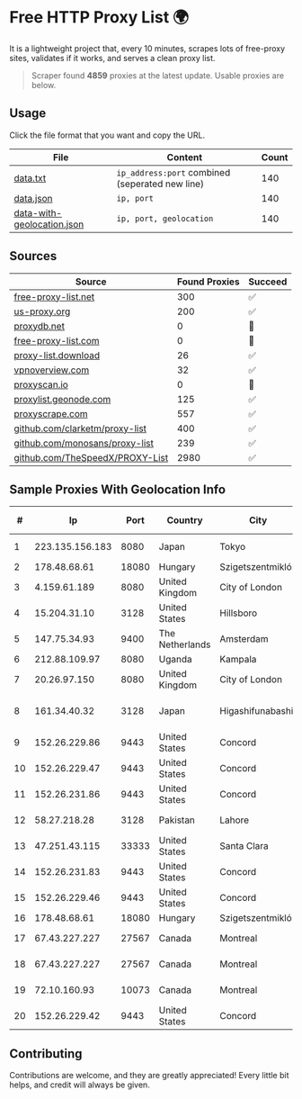 
# Free HTTP Proxy List 🌍

It is a lightweight project that, every 10 minutes, scrapes lots of free-proxy sites, validates if it works, and serves a clean proxy list.


> Scraper found **4859** proxies at the latest update. Usable proxies are below.

## Usage

Click the file format that you want and copy the URL.


|File|Content|Count|
|----|-------|-----|
|[data.txt](https://raw.githubusercontent.com/themiralay/Proxy-List-World/master/data.txt)|`ip_address:port` combined (seperated new line)|140|
|[data.json](https://raw.githubusercontent.com/themiralay/Proxy-List-World/master/data.json)|`ip, port`|140|
|[data-with-geolocation.json](https://raw.githubusercontent.com/themiralay/Proxy-List-World/master/data-with-geolocation.json)|`ip, port, geolocation`|140|

## Sources

|Source|Found Proxies|Succeed|
|------|-------------|-------|
|[free-proxy-list.net](https://free-proxy-list.net)|300|✅|
|[us-proxy.org](https://www.us-proxy.org)|200|✅|
|[proxydb.net](http://proxydb.net)|0|🚫|
|[free-proxy-list.com](https://free-proxy-list.com/?page=&port=&type%5B%5D=http&type%5B%5D=https&up_time=0&search=Search)|0|🚫|
|[proxy-list.download](https://www.proxy-list.download/HTTP)|26|✅|
|[vpnoverview.com](https://vpnoverview.com/privacy/anonymous-browsing/free-proxy-servers)|32|✅|
|[proxyscan.io](https://www.proxyscan.io)|0|🚫|
|[proxylist.geonode.com](https://proxylist.geonode.com/api/proxy-list?limit=300&page=1&sort_by=lastChecked&sort_type=desc&protocols=http,https)|125|✅|
|[proxyscrape.com](https://api.proxyscrape.com/v2/?request=displayproxies&protocol=http&timeout=10000&country=all&ssl=all&anonymity=all)|557|✅|
|[github.com/clarketm/proxy-list](https://raw.githubusercontent.com/clarketm/proxy-list/master/proxy-list-raw.txt)|400|✅|
|[github.com/monosans/proxy-list](https://raw.githubusercontent.com/monosans/proxy-list/main/proxies/http.txt)|239|✅|
|[github.com/TheSpeedX/PROXY-List](https://raw.githubusercontent.com/TheSpeedX/PROXY-List/master/http.txt)|2980|✅|


## Sample Proxies With Geolocation Info

|#|Ip|Port|Country|City|Internet Service Provider|
|-|--|----|-------|----|-------------------------|
|1|223.135.156.183|8080|Japan|Tokyo|So-net Corporation|
|2|178.48.68.61|18080|Hungary|Szigetszentmiklós|UPC|
|3|4.159.61.189|8080|United Kingdom|City of London|Microsoft Corporation|
|4|15.204.31.10|3128|United States|Hillsboro|OVH SAS|
|5|147.75.34.93|9400|The Netherlands|Amsterdam|Packet Host, Inc.|
|6|212.88.109.97|8080|Uganda|Kampala|MTN Uganda|
|7|20.26.97.150|8080|United Kingdom|City of London|Microsoft Corporation|
|8|161.34.40.32|3128|Japan|Higashifunabashi|NTT PC Communications, Inc.|
|9|152.26.229.86|9443|United States|Concord|MCNC|
|10|152.26.229.47|9443|United States|Concord|MCNC|
|11|152.26.231.86|9443|United States|Concord|MCNC|
|12|58.27.218.28|3128|Pakistan|Lahore|Wateen Telecom Limited|
|13|47.251.43.115|33333|United States|Santa Clara|Alibaba Cloud LLC|
|14|152.26.231.83|9443|United States|Concord|MCNC|
|15|152.26.229.46|9443|United States|Concord|MCNC|
|16|178.48.68.61|18080|Hungary|Szigetszentmiklós|UPC|
|17|67.43.227.227|27567|Canada|Montreal|GloboTech Communications|
|18|67.43.227.227|27567|Canada|Montreal|GloboTech Communications|
|19|72.10.160.93|10073|Canada|Montreal|GloboTech Communications|
|20|152.26.229.42|9443|United States|Concord|MCNC|



## Contributing

Contributions are welcome, and they are greatly appreciated! Every
little bit helps, and credit will always be given.

